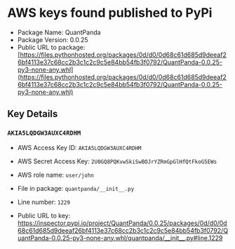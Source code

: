 # AWS keys found published to PyPi

* Package Name: QuantPanda
* Package Version: 0.0.25
* Public URL to package: [https://files.pythonhosted.org/packages/0d/d0/0d68c61d685d9deeaf26bf4113e37c68cc2b3c1c2c9c5e84bb54fb3f0792/QuantPanda-0.0.25-py3-none-any.whl](https://files.pythonhosted.org/packages/0d/d0/0d68c61d685d9deeaf26bf4113e37c68cc2b3c1c2c9c5e84bb54fb3f0792/QuantPanda-0.0.25-py3-none-any.whl)

## Key Details

### `AKIA5LQDGW3AUXC4RDHM`

* AWS Access Key ID: `AKIA5LQDGW3AUXC4RDHM`
* AWS Secret Access Key: `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` 
* AWS role name: `user/john`
* File in package: `quantpanda/__init__.py`
* Line number: `1229`

* Public URL to key: https://inspector.pypi.io/project/QuantPanda/0.0.25/packages/0d/d0/0d68c61d685d9deeaf26bf4113e37c68cc2b3c1c2c9c5e84bb54fb3f0792/QuantPanda-0.0.25-py3-none-any.whl/quantpanda/__init__.py#line.1229



